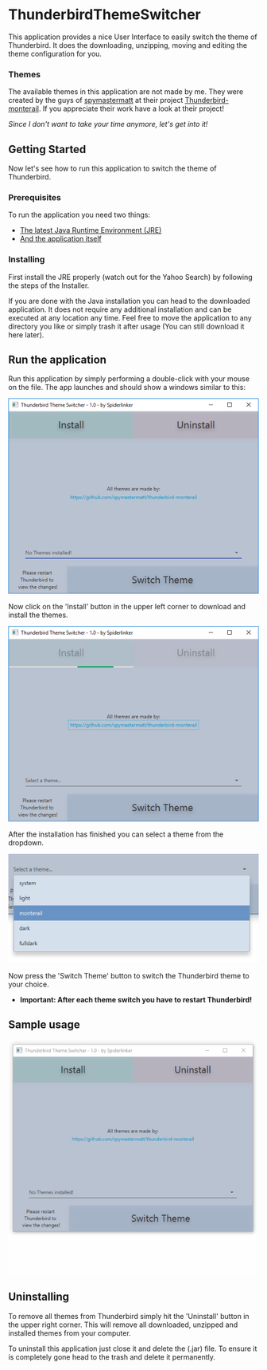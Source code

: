 # ThunderbirdThemeSwitcher
This application provides a nice User Interface to easily switch the theme of Thunderbird.
It does the downloading, unzipping, moving and editing the theme configuration for you.

### Themes
The available themes in this application are not made by me. They were created by the guys of [spymastermatt](https://github.com/spymastermatt/) at their project [Thunderbird-monterail](https://github.com/spymastermatt/thunderbird-monterail).
If you appreciate their work have a look at their project!

*Since I don't want to take your time anymore, let's get into it!*

## Getting Started
Now let's see how to run this application to switch the theme of Thunderbird.

### Prerequisites
To run the application you need two things:
* [The latest Java Runtime Environment (JRE)](https://java.com/en/download/)
* [And the application itself](https://github.com/Spiderlinker/ThunderbirdThemeSwitcher/releases/download/1.0/ThunderbirdThemeSwitcher.jar)

### Installing
First install the JRE properly (watch out for the Yahoo Search) by following the steps of the Installer.

If you are done with the Java installation you can head to the downloaded application.
It does not require any additional installation and can be executed at any location any time. Feel free to move the application to any directory you like or simply trash it after usage (You can still download it here later).

## Run the application
Run this application by simply performing a double-click with your mouse on the file. 
The app launches and should show a windows similar to this:

![Startscreen](/src/main/resources/images/Startscreen.PNG?raw=true)

Now click on the 'Install' button in the upper left corner to download and install the themes.

![Installing_themes](/src/main/resources/images/Installing.PNG?raw=true)

After the installation has finished you can select a theme from the dropdown.

![Select_theme](/src/main/resources/images/SelectTheme.PNG?raw=true)

Now press the 'Switch Theme' button to switch the Thunderbird theme to your choice.
* **Important: After each theme switch you have to restart Thunderbird!**

## Sample usage
![Usage of this application](/src/main/resources/images/Usage.gif?raw=true)

## Uninstalling
To remove all themes from Thunderbird simply hit the 'Uninstall' button in the upper right corner. This will remove all downloaded, unzipped and installed themes from your computer.

To uninstall this application just close it and delete the (.jar) file. To ensure it is completely gone head to the trash and delete it permanently.
